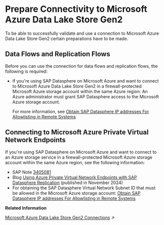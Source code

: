 <!-- loio6b3fd2c371284637bac465edb9cc9e50 -->

# Prepare Connectivity to Microsoft Azure Data Lake Store Gen2

To be able to successfully validate and use a connection to Microsoft Azure Data Lake Store Gen2 certain preparations have to be made.



<a name="loio6b3fd2c371284637bac465edb9cc9e50__prereq_df_MS_Azure_SQL_db"/>

## Data Flows and Replication Flows

Before you can use the connection for data flows and replication flows, the following is required:

-   If you're using SAP Datasphere on Microsoft Azure and want to connect to Microsoft Azure Data Lake Store Gen2 in a firewall-protected Microsoft Azure storage account within the same Azure region: An Azure administrator must grant SAP Datasphere access to the Microsoft Azure storage account.

    For more information, see [Obtain SAP Datasphere IP addresses For Allowlisting in Remote Systems](obtain-sap-datasphere-ip-addresses-for-allowlisting-in-remote-systems-0934f7e.md)




<a name="loio6b3fd2c371284637bac465edb9cc9e50__section_glq_wfn_zfc"/>

## Connecting to Microsoft Azure Private Virtual Network Endpoints

If you're using SAP Datasphere on Microsoft Azure and want to connect to an Azure storage service in a firewall-protected Microsoft Azure storage account within the same Azure region, see the following information:

-   SAP Note [3405081](https://me.sap.com/notes/3405081)
-   Blog [Using Azure Private Virtual Network Endpoints with SAP Datasphere Replication](https://community.sap.com/t5/technology-blog-posts-by-sap/using-azure-private-virtual-network-endpoints-with-sap-datasphere/ba-p/13946050) \(published in November 2024\)
-   For obtaining the SAP Datasphere Virtual Network Subnet ID that must be allowed in the Microsoft Azure storage account: [Obtain SAP Datasphere IP addresses For Allowlisting in Remote Systems](obtain-sap-datasphere-ip-addresses-for-allowlisting-in-remote-systems-0934f7e.md)

**Related Information**  


[Microsoft Azure Data Lake Store Gen2 Connections](https://help.sap.com/viewer/9f36ca35bc6145e4acdef6b4d852d560/DEV_CURRENT/en-US/cd06b3c5ab5147c0905e3fa8abd13eb1.html "Use the connection to connect to and access objects in Microsoft Azure Data Lake Gen2 (ADL Gen2).") :arrow_upper_right:

